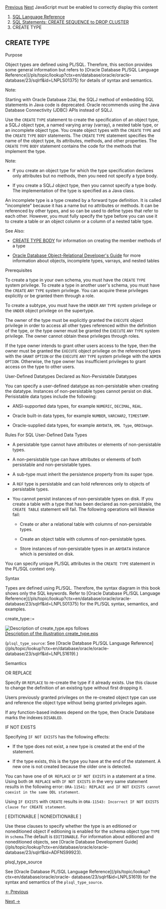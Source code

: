 [Previous](create-true-cache.md) [Next](CREATE-TYPE-BODY.md) JavaScript
must be enabled to correctly display this content

  1. [SQL Language Reference ](index.md)
  2. [SQL Statements: CREATE SEQUENCE to DROP CLUSTER](SQL-Statements-CREATE-SEQUENCE-to-DROP-CLUSTER.md)
  3. CREATE TYPE 

## CREATE TYPE

Purpose

Object types are defined using PL/SQL. Therefore, this section provides some
general information but refers to [Oracle Database PL/SQL Language
Reference](/pls/topic/lookup?ctx=en/database/oracle/oracle-
database/23/sqlrf&id=LNPLS01375) for details of syntax and semantics.

Note:

Starting with Oracle Database 23ai, the SQLJ method of embedding SQL
statements in Java code is deprecated. Oracle recommends using the Java
Database Connectivity (JDBC) APIs instead of SQLJ.

Use the `CREATE` `TYPE` statement to create the specification of an object
type, a SQLJ object type, a named varying array (varray), a nested table type,
or an incomplete object type. You create object types with the `CREATE` `TYPE`
and the `CREATE` `TYPE` `BODY` statements. The `CREATE` `TYPE` statement
specifies the name of the object type, its attributes, methods, and other
properties. The `CREATE` `TYPE` `BODY` statement contains the code for the
methods that implement the type.

Note:

  * If you create an object type for which the type specification declares only attributes but no methods, then you need not specify a type body.

  * If you create a SQLJ object type, then you cannot specify a type body. The implementation of the type is specified as a Java class.

An incomplete type is a type created by a forward type definition. It is
called "incomplete" because it has a name but no attributes or methods. It can
be referenced by other types, and so can be used to define types that refer to
each other. However, you must fully specify the type before you can use it to
create a table or an object column or a column of a nested table type.

See Also:

  * [CREATE TYPE BODY](CREATE-TYPE-BODY.md#GUID-C4F1591A-6F62-4897-9039-2C3F066F1E9D) for information on creating the member methods of a type 

  * [Oracle Database Object-Relational Developer's Guide](/pls/topic/lookup?ctx=en/database/oracle/oracle-database/23/sqlrf&id=ADOBJ001) for more information about objects, incomplete types, varrays, and nested tables 

Prerequisites

To create a type in your own schema, you must have the `CREATE` `TYPE` system
privilege. To create a type in another user's schema, you must have the
`CREATE` `ANY` `TYPE` system privilege. You can acquire these privileges
explicitly or be granted them through a role.

To create a subtype, you must have the `UNDER` `ANY` `TYPE` system privilege
or the `UNDER` object privilege on the supertype.

The owner of the type must be explicitly granted the `EXECUTE` object
privilege in order to access all other types referenced within the definition
of the type, or the type owner must be granted the `EXECUTE` `ANY` `TYPE`
system privilege. The owner cannot obtain these privileges through roles.

If the type owner intends to grant other users access to the type, then the
owner must be granted the `EXECUTE` object privilege on the referenced types
with the `GRANT` `OPTION` or the `EXECUTE` `ANY` `TYPE` system privilege with
the `ADMIN` `OPTION`. Otherwise, the type owner has insufficient privileges to
grant access on the type to other users.

User-Defined Datatypes Declared as Non-Persistable Datatypes

You can specify a user-defined datatype as non-persistable when creating the
datatype. Instances of non-persistable types cannot persist on disk.
Perisistable data types include the following:

  * ANSI-supported data types, for example `NUMERIC`, `DECIMAL`, `REAL`. 

  * Oracle built-in data types, for example `NUMBER`, `VARCHAR2`, `TIMESTAMP`. 

  * Oracle-supplied data types, for example `ANYDATA`, `XML Type`, `ORDImage`. 

Rules For SQL User-Defined Data Types

  * A persistable type cannot have attributes or elements of non-persistable types.

  * A non-persistable type can have attributes or elements of both persistable and non-persistable types.

  * A sub-type must inherit the persistence property from its super type.

  * A `REF` type is persistable and can hold references only to objects of persistable types. 

  * You cannot persist instances of non-persistable types on disk. If you create a table with a type that has been declared as non-persistable, the `CREATE TABLE` statement will fail. The following operations will likewise fail: 

    * Create or alter a relational table with columns of non-persistable types.

    * Create an object table with columns of non-persistable types.

    * Store instances of non-persistable types in an `ANYDATA` instance which is persisted on disk. 

You can specify unique PL/SQL attributes in the `CREATE TYPE` statement in the
PL/SQL context only.

Syntax

Types are defined using PL/SQL. Therefore, the syntax diagram in this book
shows only the SQL keywords. Refer to [Oracle Database PL/SQL Language
Reference](/pls/topic/lookup?ctx=en/database/oracle/oracle-
database/23/sqlrf&id=LNPLS01375) for the PL/SQL syntax, semantics, and
examples.

create_type::=

![Description of create_type.eps
follows](https://docs.oracle.com/en/database/oracle/oracle-database/23/sqlrf/img/create_type.gif)  
[Description of the illustration create_type.eps](img_text/create_type.md)

(`plsql_type_source`: See [Oracle Database PL/SQL Language
Reference](/pls/topic/lookup?ctx=en/database/oracle/oracle-
database/23/sqlrf&id=LNPLS1619).)

Semantics

OR REPLACE

Specify `OR` `REPLACE` to re-create the type if it already exists. Use this
clause to change the definition of an existing type without first dropping it.

Users previously granted privileges on the re-created object type can use and
reference the object type without being granted privileges again.

If any function-based indexes depend on the type, then Oracle Database marks
the indexes `DISABLED`.

IF NOT EXISTS

Specifying `IF NOT EXISTS` has the following effects:

  * If the type does not exist, a new type is created at the end of the statement.

  * If the type exists, this is the type you have at the end of the statement. A new one is not created because the older one is detected.

You can have one of `OR REPLACE` or `IF NOT EXISTS` in a statement at a time.
Using both `OR REPLACE` with `IF NOT EXISTS` in the very same statement
results in the following error: `ORA-11541: REPLACE and IF NOT EXISTS cannot
coexist in the same DDL statement`.

Using `IF EXISTS` with `CREATE` results in `ORA-11543: Incorrect IF NOT EXISTS
clause for CREATE statement`.

[ EDITIONABLE | NONEDITIONABLE ]

Use these clauses to specify whether the type is an editioned or noneditioned
object if editioning is enabled for the schema object type `TYPE` in
`schema`.The default is `EDITIONABLE`. For information about editioned and
noneditioned objects, see [Oracle Database Development
Guide](/pls/topic/lookup?ctx=en/database/oracle/oracle-
database/23/sqlrf&id=ADFNS99923).

plsql_type_source

See [Oracle Database PL/SQL Language
Reference](/pls/topic/lookup?ctx=en/database/oracle/oracle-
database/23/sqlrf&id=LNPLS1619) for the syntax and semantics of the
`plsql_type_source`.


[← Previous](create-true-cache.md)

[Next →](CREATE-TYPE-BODY.md)
